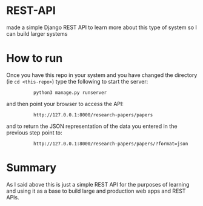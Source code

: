 # REST-API
made a simple  Django REST API to learn more about this type of system so I can build larger systems

# How to run
Once you have this repo in your system  and you have changed the directory (ie `cd <this-repo>`) type the following to start the server:
              
              python3 manage.py runserver
              
and then point your browser to access the API:

              http://127.0.0.1:8000/research-papers/papers

and to return the JSON representation of the data you entered in the previous step point to:
              
              http://127.0.0.1:8000/research-papers/papers/?format=json
              
              
# Summary
As I said above this is just a simple REST API for the purposes of learning and using it as a base to build large and production web apps and REST APIs.
